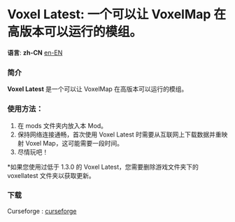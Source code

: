 Voxel Latest: 一个可以让 VoxelMap 在高版本可以运行的模组。
=================

**语言**: **zh-CN** [en-EN](https://github.com/burningtnt/Voxel-Latest)

### 简介
**Voxel Latest** 是一个可以让 VoxelMap 在高版本可以运行的模组。

### 使用方法：
1. 在 mods 文件夹内放入本 Mod。
2. 保持网络连接通畅，首次使用 Voxel Latest 时需要从互联网上下载数据并重映射 Voxel Map，这可能需要一段时间。
3. 尽情玩吧！

\*如果您使用过低于 1.3.0 的 Voxel Latest，您需要删除游戏文件夹下的 voxellatest 文件夹以获取更新。

### 下载
Curseforge : [curseforge](https://www.curseforge.com/minecraft/mc-mods/voxel-latest)
